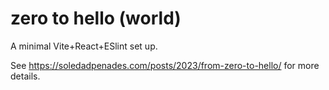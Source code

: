 # zero to hello (world)

A minimal Vite+React+ESlint set up.

See https://soledadpenades.com/posts/2023/from-zero-to-hello/ for more details.
